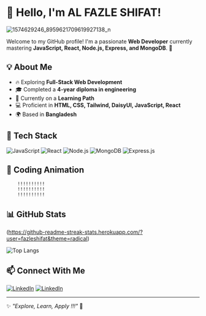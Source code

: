 # 👋 Hello, I'm AL FAZLE SHIFAT!

![1574629246_8959621709619927138_n](https://github.com/user-attachments/assets/2dde58e9-aa1e-470a-9c87-97a245549625)



Welcome to my GitHub profile! I'm a passionate **Web Developer** currently mastering **JavaScript, React, Node.js, Express, and MongoDB**. 🚀

## 💡 About Me
- 🔥 Exploring **Full-Stack Web Development**
- 🎓 Completed a **4-year diploma in engineering**
- 🌱 Currently on a **Learning Path**
- 💻 Proficient in **HTML, CSS, Tailwind, DaisyUI, JavaScript, React**
- 🌍 Based in **Bangladesh**

## 🚀 Tech Stack
![JavaScript](https://img.shields.io/badge/-JavaScript-F7DF1E?style=for-the-badge&logo=javascript&logoColor=black) ![React](https://img.shields.io/badge/-React-61DAFB?style=for-the-badge&logo=react&logoColor=black) ![Node.js](https://img.shields.io/badge/-Node.js-339933?style=for-the-badge&logo=node.js&logoColor=white) ![MongoDB](https://img.shields.io/badge/-MongoDB-47A248?style=for-the-badge&logo=mongodb&logoColor=white) ![Express.js](https://img.shields.io/badge/-Express.js-000000?style=for-the-badge&logo=express&logoColor=white)

## 🎨 Coding Animation
        !!!!!!!!!!
        !!!!!!!!!!
        !!!!!!!!!!

## 📊 GitHub Stats
(https://github-readme-streak-stats.herokuapp.com/?user=fazleshifat&theme=radical)

![Top Langs](https://github-readme-stats.vercel.app/api/top-langs/?username=fazleshifat&layout=compact&theme=radical)

## 📫 Connect With Me
[![LinkedIn](https://img.shields.io/badge/LinkedIn-blue?style=for-the-badge&logo=linkedin)](https://www.linkedin.com/in/fazle-shifat-5490a8270/)
[![LinkedIn](https://img.shields.io/badge/Gmail-blue?style=for-the-badge&logo=linkedin)](https://mail.google.com/mail/u/3/#inbox?compose=GTvVlcRwRfDVxgcnhnjStQWxbWNGmxHjDtWHNJnQzvXVkdCgSqbQLdcVFBgBccMDGrthKPwbzlVrV)

---

✨ *"Explore, Learn, Apply !!!"* 🚀

